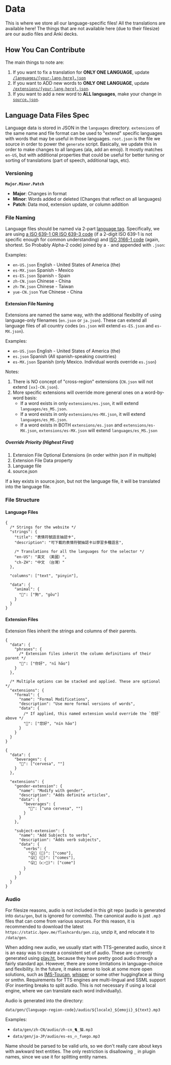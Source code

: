 # Data

This is where we store all our language-specific files! All the translations are available here! The things that are not available here (due to their filesize) are our audio files and Anki decks.

## How You Can Contribute

The main things to note are:

1. If you want to fix a translation for **ONLY ONE LANGUAGE**, update [`/languages/{your-lang-here}.json`](./languages)
2. If you want to ADD new words to **ONLY ONE LANGUAGE**, update [`/extensions/{your-lang-here}.json`](./extensions).
3. If you want to add a new word to **ALL languages**, make your change in [`source.json`](./source.json).

## Language Data Files Spec

Language data is stored in JSON in the `languages` directory. `extensions` of the same name and file format can be used to "extend" specific languages with words that may be useful in those languages. `root.json` is the file we source in order to power the `generate` script. Basically, we update this in order to make changes to all langues (ala, add an emoji). It mostly matches `en-US`, but with additional properties that could be useful for better tuning or sorting of translations (part of speech, additional tags, etc).

### Versioning

**`Major.Minor.Patch`**

- **Major**: Changes in format
- **Minor**: Words added or deleted (Changes that reflect on all languages)
- **Patch**: Data mod, extension update, or column addition

### File Naming

Language files should be named via 2-part [language tag](https://www.rfc-editor.org/rfc/rfc5646.html#section-2.1). Specifically, we are using [a ISO 639-1 OR ISO 639-3 code](https://en.wikipedia.org/wiki/List_of_ISO_639-1_codes) (if a 2-digit ISO 639-1 is not specific enough for common understanding) and [ISO 3166-1 code](https://www.iso.org/obp/ui/#search/code/) (again, shortest. So Probably Alpha-2 code) joined by a `-` and appended with `.json`:

Examples:

- `en-US.json` English - United States of America (the)
- `es-MX.json` Spanish - Mexico
- `es-ES.json` Spanish - Spain
- `zh-CN.json` Chinese - China
- `zh-TW.json` Chinese - Taiwan
- `yue-CN.json` Yue Chinese - China

#### Extension File Naming

Extensions are named the same way, with the additional flexibility of using language-only filenames (`en.json` or `ja.json`). These can extend all language files of all country codes (`es.json` will extend `es-ES.json` and `es-MX.json`).

Examples:

- `en-US.json` English - United States of America (the)
- `es.json` Spanish (All spanish-speaking countries)
- `es-MX.json` Spanish (only Mexico. Individual words override `es.json`)

Notes:

1. There is NO concept of "cross-region" extensions (`CN.json` will not extend `[xx]-CN.json`).
2. More specific extensions will override more general ones on a word-by-word basis:
   - If a word exists in only `extensions/es.json`, it will extend `languages/es_MS.json`.
   - If a word exists in only `extensions/es-MX.json`, it will extend `languages/es_MS.json`.
   - If a word exists in BOTH `extensions/es.json` and `extensions/es-MX.json`, `extensions/es-MX.json` will extend `languages/es_MS.json`

##### Override Priority (Highest First)

1. Extension File Optional Extensions (in order within json if in multiple)
2. Extension File Data property
3. Language file
4. source.json

If a key exists in source.json, but not the language file, it will be translated into the language file.

### File Structure

#### Language Files

```jsonc
{
  /* Strings for the website */
  "strings": {
    "title": "表情符號語言抽認卡",
    "description": "可下載的表情符號抽認卡以學習多種語言",

    /* Translations for all the languages for the selector */
    "en-US": "英文 （美國）",
    "ch-ZH": "中文 （台灣）"
  },

  "columns": ["text", "pinyin"],

  "data": {
    "animal": {
      "🐶": ["狗", "gǒu"]
    }
  }
}
```

#### Extension Files

Extension files inherit the strings and columns of their parents.

```jsonc
{
  "data": {
    "phrases": {
      /* Extension files inherit the column definitions of their parent */
      "👋": ["你好", "nĭ hăo"]
    }
  },

  /* Multiple options can be stacked and applied. These are optional */
  "extensions": {
    "formal": {
      "name": "Formal Modifications",
      "description": "Use more formal versions of words",
      "data": {
        /* If applied, this named extension would override the `你好` above */
        "👋": ["您好", "nín hăo"]
      }
    }
  }
}
```

```jsonc
{
  "data": {
    "beverages": {
      "🍺": ["cervesa", ""]
    }
  },

  "extensions": {
    "gender-extension": {
      "name": "Modify with gender",
      "description": "Adds definite articles",
      "data": {
        "beverages": {
          "🍺": ["una cervesa", ""]
        }
      }
    },

    "subject-extension": {
      "name": "Add Subjects to verbs",
      "description": "Adds verb subjects",
      "data": {
        "verbs": {
          "😮🍔 (🙋)": ["como"],
          "😮🍔 (🫵)": ["comes"],
          "😮🍔 (👉🧍)": ["come"]
        }
      }
    }
  }
}
```

### Audio

For filesize reasons, audio is not included in this git repo (audio is generated into `data/gen`, but is ignored for commits). The canonical audio is just `.mp3` files that can come from various sources. For this reason, it is recommended to download the latest `https://static.bpev.me/flashcards/gen.zip`, unzip it, and relocate it to `/data/gen`.

When adding new audio, we usually start with TTS-generated audio, since it is an easy was to create a consistent set of audio. These are currently generated using [play.ht](https://play.ht/text-to-speech-api/), because they have pretty good audio through a fairly standard api. However, there are some limitations in language-choice and flexibility. In the future, it makes sense to look at some more open solutions, such as [IMS-Toucan](https://github.com/DigitalPhonetics/IMS-Toucan), [whisper](https://github.com/openai/whisper) or some other huggingface ai thing or smthn. Requirements for TTS engines are multi-lingual and SSML support (For inserting breaks to split audio. This is not necessary if using a local engine, where we can translate each word individually).

Audio is generated into the directory:

`data/gen/{language-region-code}/audio/${locale}_${emoji}_${text}.mp3`

Examples:

- `data/gen/zh-CN/audio/zh-cn_🐈_猫.mp3`
- `data/gen/ja-JP/audio/es-es_🔥_fuego.mp3`

Name should be parsed to be valid urls, so we don't really care about keys with awkward text entities. The only restriction is disallowing `_` in plugin names, since we use it for splitting entity names.
